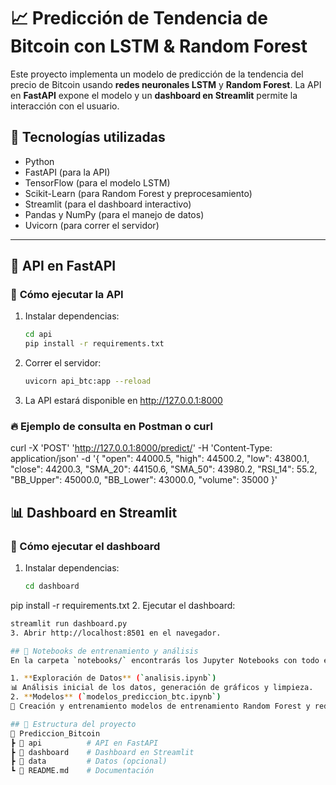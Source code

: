 # 📈 Predicción de Tendencia de Bitcoin con LSTM & Random Forest

Este proyecto implementa un modelo de predicción de la tendencia del precio de Bitcoin usando **redes neuronales LSTM** y **Random Forest**. La API en **FastAPI** expone el modelo y un **dashboard en Streamlit** permite la interacción con el usuario.

## 🚀 Tecnologías utilizadas
- Python
- FastAPI (para la API)
- TensorFlow (para el modelo LSTM)
- Scikit-Learn (para Random Forest y preprocesamiento)
- Streamlit (para el dashboard interactivo)
- Pandas y NumPy (para el manejo de datos)
- Uvicorn (para correr el servidor)

---

## 📡 API en FastAPI

### 📌 **Cómo ejecutar la API**
1. Instalar dependencias:
   ```bash
   cd api
   pip install -r requirements.txt
2. Correr el servidor:
   ```bash
   uvicorn api_btc:app --reload
3. La API estará disponible en http://127.0.0.1:8000
### 🔥 **Ejemplo de consulta en Postman o curl**
curl -X 'POST' 'http://127.0.0.1:8000/predict/' -H 'Content-Type: application/json' -d '{
  "open": 44000.5,
  "high": 44500.2,
  "low": 43800.1,
  "close": 44200.3,
  "SMA_20": 44150.6,
  "SMA_50": 43980.2,
  "RSI_14": 55.2,
  "BB_Upper": 45000.0,
  "BB_Lower": 43000.0,
  "volume": 35000
}'

## 📊 Dashboard en Streamlit

### 📌 Cómo ejecutar el dashboard
1. Instalar dependencias:
   ```bash
   cd dashboard
pip install -r requirements.txt
2. Ejecutar el dashboard:
   ```bash
   streamlit run dashboard.py
3. Abrir http://localhost:8501 en el navegador.

## 📔 Notebooks de entrenamiento y análisis
En la carpeta `notebooks/` encontrarás los Jupyter Notebooks con todo el proceso de análisis y modelado:

1. **Exploración de Datos** (`analisis.ipynb`)  
   📊 Análisis inicial de los datos, generación de gráficos y limpieza.  
2. **Modelos** (`modelos_prediccion_btc.ipynb`)  
   🤖 Creación y entrenamiento modelos de entrenamiento Random Forest y red neuronal LSTM para predicción de tendencias. Comparacion de metricas y seleccion del mejor modelo. 

## 📁 Estructura del proyecto
📂 Prediccion_Bitcoin
┣ 📂 api          # API en FastAPI
┣ 📂 dashboard    # Dashboard en Streamlit
┣ 📂 data         # Datos (opcional)
┗ 📜 README.md    # Documentación

